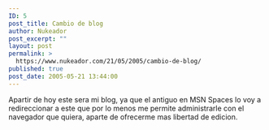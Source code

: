```yaml
---
ID: 5
post_title: Cambio de blog
author: Nukeador
post_excerpt: ""
layout: post
permalink: >
  https://www.nukeador.com/21/05/2005/cambio-de-blog/
published: true
post_date: 2005-05-21 13:44:00
---
```

Apartir de hoy este sera mi blog, ya que el antiguo en MSN Spaces lo voy a redireccionar a este que por lo menos me permite administrarle con el navegador que quiera, aparte de ofrecerme mas libertad de edicion.